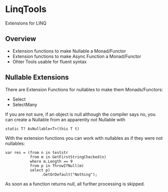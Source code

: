 # LinqTools

Extensions for LINQ

## Overview

* Extension functions to make Nullable a Monad/Functor
* Extension functions to make Async Function a Monad/Functor
* Ohter Tools usable for fluent syntax

## Nullable Extensions

There are Extension Functions for nullables to make them Monads/Functors:
* Select
* SelectMany

If you are not sure, if an object is null although the compiler says no, you can create a Nullable from an apparently not Nullable with
```
static T? AsNullable<T>(this T t)

``` 
With the extension functions you can work with nullables as if they were not nullables:
``` 
var res = (from n in teststr
           from m in GetFirstStringChecked(n) 
           where m.Length == 9
           from p in ThrowIfNull(m)
           select p)
                .GetOrDefault("Nothing");
``` 
As soon as a function returns null, all further processing is skipped.